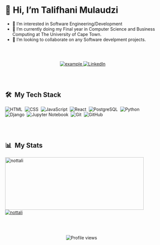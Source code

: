 # 👋 Hi, I’m Talifhani Mulaudzi

- 👀 I’m interested in Software Engineering/Development
- 🌱 I’m currently doing my Final year in Computer Science and Business Computing at The University of Cape Town.
- 💞️ I’m looking to collaborate on any Software develpment projects.

<br/>
<br/>

<p align ="center">
  <a  href="https://nottali.github.io/" target="_blank">
    <img src="https://img.shields.io/badge/My_Portfolio-000000?style=for-the-badge&logo=Microsoft-edge&logoColor=white" alt="example"/>
  </a>
 
   <a href="https://www.linkedin.com/in/talifhani-mulaudzi/" target="_blank">
    <img alt="LinkedIn" src="https://img.shields.io/badge/LinkedIn-0077B5?style=for-the-badge&logo=linkedin&logoColor=white">
  </a>  
  
</p>

<br/>
<br/>

<div>

  ## 🛠️ &nbsp;My Tech Stack

  ![HTML](https://img.shields.io/badge/-HTML-0D1117?style=flat&logo=HTML5)&nbsp;
  ![CSS](https://img.shields.io/badge/-CSS-0D1117?style=flat&logo=CSS3&logoColor=1572B6)&nbsp;
  ![JavaScript](https://img.shields.io/badge/-JavaScript-0D1117?style=flat&logo=javascript)&nbsp;
  ![React](https://img.shields.io/badge/-React-0D1117?style=flat&logo=react)&nbsp;
  ![PostgreSQL](https://img.shields.io/badge/-PostgreSQL-0D1117?style=flat&logo=postgresql)&nbsp;
  ![Python](https://img.shields.io/badge/-Python-0D1117?style=flat&logo=python)&nbsp;
  ![Django](https://img.shields.io/badge/-Django-0D1117?style=flat&logo=django)&nbsp;
  ![Jupyter Notebook](https://img.shields.io/badge/-Jupyter%20Notebook-0D1117?style=flat&logo=jupyter)&nbsp;
  ![Git](https://img.shields.io/badge/-Git-0D1117?style=flat&logo=git)&nbsp;
  ![GitHub](https://img.shields.io/badge/-GitHub-0D1117?style=flat&logo=github)&nbsp;
 <!--- ![TypeScript](https://img.shields.io/badge/-TypeScript-0D1117?style=flat&logo=typescript)&nbsp; --->
 <!--- ![Node.js](https://img.shields.io/badge/-Node.js-0D1117?style=flat&logo=node.js)&nbsp; --->
 
 <!--- ![React Native](https://img.shields.io/badge/-React%20Native-0D1117?style=flat&logo=react)&nbsp; --->
  
  <!---![Visual Studio Code](https://img.shields.io/badge/-VS%20Code-0D1117?style=flat&logo=visual-studio-code&logoColor=007ACC)&nbsp; --->

</div>

<br/>
<br/>
  
<div>

  ## 📊 &nbsp;My Stats
  <a href="https://github.com/nottali">
    <img width=450 height=170 align="center" alt="nottali" src="https://github-readme-stats.vercel.app/api?username=nottali&theme=midnight-blue&show_icons=true&bg_color=0D1117&hide_border=true&count_private=true" />
  </a>
  <a href="https://github.com/nottali">
    <img align="center" alt="nottali" src="https://github-readme-stats.vercel.app/api/top-langs/?username=nottali&theme=midnight-blue&layout=compact&bg_color=0D1117&hide_border=true&count_private=true" />
  </a>
</div>
<br/>
<br/>
<br/>
<p align ="center">
 <img src="https://komarev.com/ghpvc/?username=nottali&color=blueviolet" alt="Profile views" />
  &nbsp;
</p>
<!---

--->
